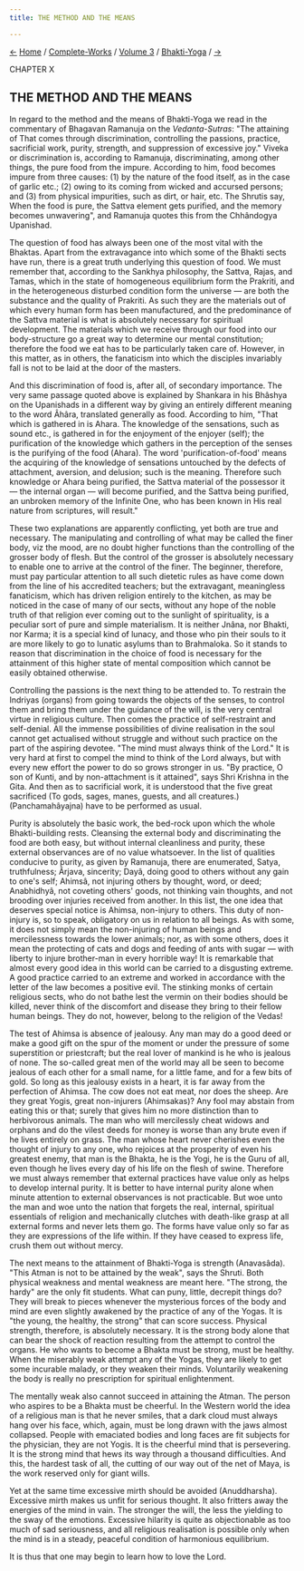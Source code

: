 ```yaml
---
title: THE METHOD AND THE MEANS

---
```

<div>

[←](the_chosen_ideal.htm) [Home](../../../index.htm) /
[Complete-Works](../../complete_works.htm) / [Volume
3](../volume_3_contents.htm) / [Bhakti-Yoga](bhakti-yoga_contents.htm)
/ [→](../para-bhakti_or_supreme_devotion/the_preparatory_renunciation.htm)

  

CHAPTER X

## THE METHOD AND THE MEANS

In regard to the method and the means of Bhakti-Yoga we read in the
commentary of Bhagavan Ramanuja on the *Vedanta-Sutras*: "The attaining
of That comes through discrimination, controlling the passions,
practice, sacrificial work, purity, strength, and suppression of
excessive joy." Viveka or discrimination is, according to Ramanuja,
discriminating, among other things, the pure food from the impure.
According to him, food becomes impure from three causes: (1) by the
nature of the food itself, as in the case of garlic etc.; (2) owing to
its coming from wicked and accursed persons; and (3) from physical
impurities, such as dirt, or hair, etc. The Shrutis say, When the food
is pure, the Sattva element gets purified, and the memory becomes
unwavering", and Ramanuja quotes this from the Chhândogya Upanishad.

The question of food has always been one of the most vital with the
Bhaktas. Apart from the extravagance into which some of the Bhakti sects
have run, there is a great truth underlying this question of food. We
must remember that, according to the Sankhya philosophy, the Sattva,
Rajas, and Tamas, which in the state of homogeneous equilibrium form the
Prakriti, and in the heterogeneous disturbed condition form the universe
— are both the substance and the quality of Prakriti. As such they are
the materials out of which every human form has been manufactured, and
the predominance of the Sattva material is what is absolutely necessary
for spiritual development. The materials which we receive through our
food into our body-structure go a great way to determine our mental
constitution; therefore the food we eat has to be particularly taken
care of. However, in this matter, as in others, the fanaticism into
which the disciples invariably fall is not to be laid at the door of the
masters.

And this discrimination of food is, after all, of secondary importance.
The very same passage quoted above is explained by Shankara in his
Bhâshya on the Upanishads in a different way by giving an entirely
different meaning to the word Âhâra, translated generally as food.
According to him, "That which is gathered in is Ahara. The knowledge of
the sensations, such as sound etc., is gathered in for the enjoyment of
the enjoyer (self); the purification of the knowledge which gathers in
the perception of the senses is the purifying of the food (Ahara). The
word 'purification-of-food' means the acquiring of the knowledge of
sensations untouched by the defects of attachment, aversion, and
delusion; such is the meaning. Therefore such knowledge or Ahara being
purified, the Sattva material of the possessor it — the internal organ —
will become purified, and the Sattva being purified, an unbroken memory
of the Infinite One, who has been known in His real nature from
scriptures, will result."

These two explanations are apparently conflicting, yet both are true and
necessary. The manipulating and controlling of what may be called the
finer body, viz the mood, are no doubt higher functions than the
controlling of the grosser body of flesh. But the control of the grosser
is absolutely necessary to enable one to arrive at the control of the
finer. The beginner, therefore, must pay particular attention to all
such dietetic rules as have come down from the line of his accredited
teachers; but the extravagant, meaningless fanaticism, which has driven
religion entirely to the kitchen, as may be noticed in the case of many
of our sects, without any hope of the noble truth of that religion ever
coming out to the sunlight of spirituality, is a peculiar sort of pure
and simple materialism. It is neither Jnâna, nor Bhakti, nor Karma; it
is a special kind of lunacy, and those who pin their souls to it are
more likely to go to lunatic asylums than to Brahmaloka. So it stands to
reason that discrimination in the choice of food is necessary for the
attainment of this higher state of mental composition which cannot be
easily obtained otherwise.

Controlling the passions is the next thing to be attended to. To
restrain the Indriyas (organs) from going towards the objects of the
senses, to control them and bring them under the guidance of the will,
is the very central virtue in religious culture. Then comes the practice
of self-restraint and self-denial. All the immense possibilities of
divine realisation in the soul cannot get actualised without struggle
and without such practice on the part of the aspiring devotee. "The mind
must always think of the Lord." It is very hard at first to compel the
mind to think of the Lord always, but with every new effort the power to
do so grows stronger in us. "By practice, O son of Kunti, and by
non-attachment is it attained", says Shri Krishna in the Gita. And then
as to sacrificial work, it is understood that the five great sacrificed
(To gods, sages, manes, guests, and all creatures.) (Panchamahâyajna)
have to be performed as usual.

Purity is absolutely the basic work, the bed-rock upon which the whole
Bhakti-building rests. Cleansing the external body and discriminating
the food are both easy, but without internal cleanliness and purity,
these external observances are of no value whatsoever. In the list of
qualities conducive to purity, as given by Ramanuja, there are
enumerated, Satya, truthfulness; Ârjava, sincerity; Dayâ, doing good to
others without any gain to one's self; Ahimsâ, not injuring others by
thought, word, or deed; Anabhidhyâ, not coveting others' goods, not
thinking vain thoughts, and not brooding over injuries received from
another. In this list, the one idea that deserves special notice is
Ahimsa, non-injury to others. This duty of non-injury is, so to speak,
obligatory on us in relation to all beings. As with some, it does not
simply mean the non-injuring of human beings and mercilessness towards
the lower animals; nor, as with some others, does it mean the protecting
of cats and dogs and feeding of ants with sugar — with liberty to injure
brother-man in every horrible way! It is remarkable that almost every
good idea in this world can be carried to a disgusting extreme. A good
practice carried to an extreme and worked in accordance with the letter
of the law becomes a positive evil. The stinking monks of certain
religious sects, who do not bathe lest the vermin on their bodies should
be killed, never think of the discomfort and disease they bring to their
fellow human beings. They do not, however, belong to the religion of the
Vedas!

The test of Ahimsa is absence of jealousy. Any man may do a good deed or
make a good gift on the spur of the moment or under the pressure of some
superstition or priestcraft; but the real lover of mankind is he who is
jealous of none. The so-called great men of the world may all be seen to
become jealous of each other for a small name, for a little fame, and
for a few bits of gold. So long as this jealousy exists in a heart, it
is far away from the perfection of Ahimsa. The cow does not eat meat,
nor does the sheep. Are they great Yogis, great non-injurers
(Ahimsakas)? Any fool may abstain from eating this or that; surely that
gives him no more distinction than to herbivorous animals. The man who
will mercilessly cheat widows and orphans and do the vilest deeds for
money is worse than any brute even if he lives entirely on grass. The
man whose heart never cherishes even the thought of injury to any one,
who rejoices at the prosperity of even his greatest enemy, that man is
the Bhakta, he is the Yogi, he is the Guru of all, even though he lives
every day of his life on the flesh of swine. Therefore we must always
remember that external practices have value only as helps to develop
internal purity. It is better to have internal purity alone when minute
attention to external observances is not practicable. But woe unto the
man and woe unto the nation that forgets the real, internal, spiritual
essentials of religion and mechanically clutches with death-like grasp
at all external forms and never lets them go. The forms have value only
so far as they are expressions of the life within. If they have ceased
to express life, crush them out without mercy.

The next means to the attainment of Bhakti-Yoga is strength (Anavasâda).
"This Atman is not to be attained by the weak", says the Shruti. Both
physical weakness and mental weakness are meant here. "The strong, the
hardy" are the only fit students. What can puny, little, decrepit things
do? They will break to pieces whenever the mysterious forces of the body
and mind are even slightly awakened by the practice of any of the Yogas.
It is "the young, the healthy, the strong" that can score success.
Physical strength, therefore, is absolutely necessary. It is the strong
body alone that can bear the shock of reaction resulting from the
attempt to control the organs. He who wants to become a Bhakta must be
strong, must be healthy. When the miserably weak attempt any of the
Yogas, they are likely to get some incurable malady, or they weaken
their minds. Voluntarily weakening the body is really no prescription
for spiritual enlightenment.

The mentally weak also cannot succeed in attaining the Atman. The person
who aspires to be a Bhakta must be cheerful. In the Western world the
idea of a religious man is that he never smiles, that a dark cloud must
always hang over his face, which, again, must be long drawn with the
jaws almost collapsed. People with emaciated bodies and long faces are
fit subjects for the physician, they are not Yogis. It is the cheerful
mind that is persevering. It is the strong mind that hews its way
through a thousand difficulties. And this, the hardest task of all, the
cutting of our way out of the net of Maya, is the work reserved only for
giant wills.

Yet at the same time excessive mirth should be avoided (Anuddharsha).
Excessive mirth makes us unfit for serious thought. It also fritters
away the energies of the mind in vain. The stronger the will, the less
the yielding to the sway of the emotions. Excessive hilarity is quite as
objectionable as too much of sad seriousness, and all religious
realisation is possible only when the mind is in a steady, peaceful
condition of harmonious equilibrium.

It is thus that one may begin to learn how to love the Lord.

</div>
